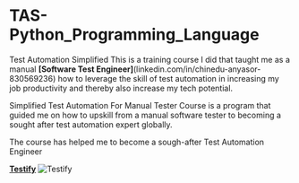# TAS-Python_Programming_Language
Test Automation Simplified
This is a training course I did that taught me as a manual **[Software Test Engineer]**(linkedin.com/in/chinedu-anyasor-830569236) how to leverage the skill of test automation in increasing my job productivity and thereby also increase my tech potential.

Simplified Test Automation For Manual Tester Course is a program that guided me on how to upskill from a manual software tester to becoming a sought after test automation expert globally.

The course has helped me to become a sough-after Test Automation Engineer

[**Testify**](https://www.testifyltd.com/)
![Testify](https://user-images.githubusercontent.com/99767657/194648912-d9128605-1a4d-40d0-b2a4-cf789705303f.png)
